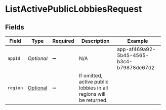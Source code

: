 # ListActivePublicLobbiesRequest


## Fields

| Field                                                              | Type                                                               | Required                                                           | Description                                                        | Example                                                            |
| ------------------------------------------------------------------ | ------------------------------------------------------------------ | ------------------------------------------------------------------ | ------------------------------------------------------------------ | ------------------------------------------------------------------ |
| `appId`                                                            | *Optional<String>*                                                 | :heavy_minus_sign:                                                 | N/A                                                                | app-af469a92-5b45-4565-b3c4-b79878de67d2                           |
| `region`                                                           | [Optional<Region>](../../models/shared/Region.md)                  | :heavy_minus_sign:                                                 | If omitted, active public lobbies in all regions will be returned. |                                                                    |